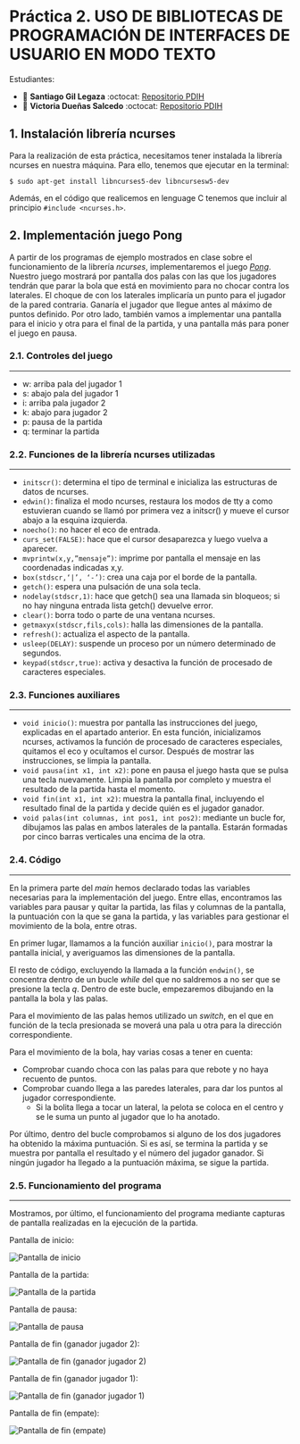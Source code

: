 # Práctica 2. USO DE BIBLIOTECAS DE PROGRAMACIÓN DE INTERFACES DE USUARIO EN MODO TEXTO

Estudiantes:

- :bust_in_silhouette:  **Santiago Gil Legaza** :octocat: [Repositorio PDIH](https://github.com/Gogilga/PDIH)
- :bust_in_silhouette:  **Victoria Dueñas Salcedo** :octocat: [Repositorio PDIH](https://github.com/vduesal/PDIH)

## 1. Instalación librería ncurses

Para la realización de esta práctica, necesitamos tener instalada la librería ncurses en nuestra máquina. Para ello, tenemos que ejecutar en la terminal:

~~~
$ sudo apt-get install libncurses5-dev libncursesw5-dev
~~~

Además, en el código que realicemos en lenguage C tenemos que incluir al principio ``#include <ncurses.h>``.

## 2. Implementación juego Pong

A partir de los programas de ejemplo mostrados en clase sobre el funcionamiento de la librería *ncurses*, implementaremos el juego [*Pong*](pong.c). Nuestro juego mostrará por pantalla dos palas con las que los jugadores tendrán que parar la bola que está en movimiento para no chocar contra los laterales. El choque de con los laterales implicaría un punto para el jugador de la pared contraria. Ganaría el jugador que llegue antes al máximo de puntos definido. Por otro lado, también vamos a implementar una pantalla para el inicio y otra para el final de la partida, y una pantalla más para poner el juego en pausa.

### 2.1. Controles del juego
---

- w: arriba pala del jugador 1
- s: abajo pala del jugador 1
- i: arriba pala jugador 2
- k: abajo para jugador 2
- p: pausa de la partida
- q: terminar la partida

### 2.2. Funciones de la librería ncurses utilizadas
---

- ``initscr()``: determina el tipo de terminal e inicializa las estructuras de datos de ncurses.
- ``edwin()``: finaliza el modo ncurses, restaura los modos de tty a como estuvieran cuando se llamó por primera vez a initscr() y mueve el cursor abajo a la esquina izquierda.
- ``noecho()``: no hacer el eco de entrada.
- ``curs_set(FALSE)``: hace que el cursor desaparezca y luego vuelva a aparecer.
- ``mvprintw(x,y,”mensaje”)``: imprime por pantalla el mensaje en las coordenadas indicadas x,y.
- ``box(stdscr,‘|’, ‘-’)``: crea una caja por el borde de la pantalla.
- ``getch()``: espera una pulsación de una sola tecla.
- ``nodelay(stdscr,1)``: hace que getch() sea una llamada sin bloqueos; si no hay ninguna entrada lista getch() devuelve error.
- ``clear()``: borra todo o parte de una ventana ncurses.
- ``getmaxyx(stdscr,fils,cols)``: halla las dimensiones de la pantalla.
- ``refresh()``: actualiza el aspecto de la pantalla.
- ``usleep(DELAY)``: suspende un proceso por un número determinado de segundos.
- ``keypad(stdscr,true)``: activa y desactiva la función de procesado de caracteres especiales.

### 2.3. Funciones auxiliares
---

- ``void inicio()``: muestra por pantalla las instrucciones del juego, explicadas en el apartado anterior. En esta función, inicializamos ncurses, activamos la función de procesado de caracteres especiales, quitamos el eco y ocultamos el cursor. Después de mostrar las instrucciones, se limpia la pantalla.
- ``void pausa(int x1, int x2)``: pone en pausa el juego hasta que se pulsa una tecla nuevamente. Limpia la pantalla por completo y muestra el resultado de la partida hasta el momento.
- ``void fin(int x1, int x2)``: muestra la pantalla final, incluyendo el resultado final de la partida y decide quién es el jugador ganador.
- ``void palas(int columnas, int pos1, int pos2)``: mediante un bucle for, dibujamos las palas en ambos laterales de la pantalla. Estarán formadas por cinco barras verticales una encima de la otra.

### 2.4. Código
---

En la primera parte del *main* hemos declarado todas las variables necesarias para la implementación del juego. Entre ellas, encontramos las variables para pausar y quitar la partida, las filas y columnas de la pantalla, la puntuación con la que se gana la partida, y las variables para gestionar el movimiento de la bola, entre otras.

En primer lugar, llamamos a la función auxiliar ``inicio()``, para mostrar la pantalla inicial, y averiguamos las dimensiones de la pantalla.

El resto de código, excluyendo la llamada a la función ``endwin()``, se concentra dentro de un bucle *while* del que no saldremos a no ser que se presione la tecla *q*. Dentro de este bucle, empezaremos dibujando en la pantalla la bola y las palas.

Para el movimiento de las palas hemos utilizado un *switch*, en el que en función de la tecla presionada se moverá una pala u otra para la dirección correspondiente.

Para el movimiento de la bola, hay varias cosas a tener en cuenta:

- Comprobar cuando choca con las palas para que rebote y no haya recuento de puntos.
- Comprobar cuando llega a las paredes laterales, para dar los puntos al jugador correspondiente.
    - Si la bolita llega a tocar un lateral, la pelota se coloca en el centro y se le suma un punto al jugador que lo ha anotado.

Por último, dentro del bucle comprobamos si alguno de los dos jugadores ha obtenido la máxima puntuación. Si es así, se termina la partida y se muestra por pantalla el resultado y el número del jugador ganador. Si ningún jugador ha llegado a la puntuación máxima, se sigue la partida.

### 2.5. Funcionamiento del programa
---

Mostramos, por último, el funcionamiento del programa mediante capturas de pantalla realizadas en la ejecución de la partida.

Pantalla de inicio:

![Pantalla de inicio](img/PantallaInicio.png)

Pantalla de la partida:

![Pantalla de la partida](img/Partida.png)

Pantalla de pausa: 

![Pantalla de pausa](img/Pausa.png)

Pantalla de fin (ganador jugador 2): 

![Pantalla de fin (ganador jugador 2)](img/FinJugador2.png)

Pantalla de fin (ganador jugador 1):

![Pantalla de fin (ganador jugador 1)](img/FinJugador1.png)

Pantalla de fin (empate): 

![Pantalla de fin (empate)](img/FinEmpate.png)
